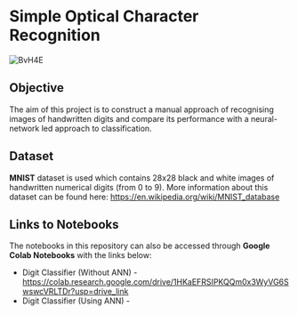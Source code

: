 # Simple Optical Character Recognition
![BvH4E](https://github.com/user-attachments/assets/36ef128c-aafe-4a6f-a131-acfa44cf190f)

## Objective
The aim of this project is to construct a manual approach of recognising images of handwritten digits and compare its performance with a neural-network led approach to classification. 

## Dataset
**MNIST** dataset is used which contains 28x28 black and white images of handwritten numerical digits (from 0 to 9). More information about this dataset can be found here: https://en.wikipedia.org/wiki/MNIST_database

## Links to Notebooks
The notebooks in this repository can also be accessed through **Google Colab Notebooks** with the links below:
- Digit Classifier (Without ANN) - https://colab.research.google.com/drive/1HKaEFRSIPKQQm0x3WyVG6SwswcVRLTDr?usp=drive_link
- Digit Classifier (Using ANN) - 
